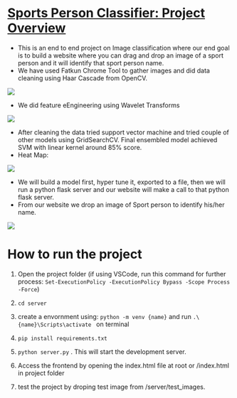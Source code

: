# [Sports Person Classifier: Project Overview](https://github.com/KrutikaDesai02/SportsPersonClassifier)
* This is an end to end project on Image classification where our end goal is to build a website where you can drag and drop an image of a sport person and it will identify that sport person name.
* We have used Fatkun Chrome Tool to gather images and did data cleaning using Haar Cascade from OpenCV.

 ![](/images/virat1.png)
* We did feature eEngineering using Wavelet Transforms

 ![](/images/virat2.png)

* After cleaning the data tried support vector machine and tried couple of other models using GridSearchCV. Final ensembled model achieved SVM with linear kernel around 85% score.
*  Heat Map: 

 ![](/images/index.png)
 
* We will build a model first, hyper tune it, exported to a file, then we will run a python flask server and our website will make a call to that python flask server. 
* From our website we drop an image of Sport person to identify his/her name.

 ![](/images/virat5.png)

# How to run the project

1. Open the project folder 
(if using VSCode, run this command for further process:
 `Set-ExecutionPolicy -ExecutionPolicy Bypass -Scope Process -Force`)

2. `cd server`

3. create a envornment using: `python -m venv {name}` and run `.\{name}\Scripts\activate ` on terminal

4. `pip install requirements.txt`

5. `python server.py` . This will start the development server.

6. Access the frontend by opening the index.html file at root or /index.html in project folder

7. test the project by droping test image from /server/test_images.
